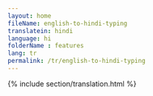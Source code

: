 ```yaml
--- 
layout: home 
fileName: english-to-hindi-typing
translatein: hindi
language: hi
folderName : features
lang: tr
permalink: /tr/english-to-hindi-typing
---
```

{% include section/translation.html %}
